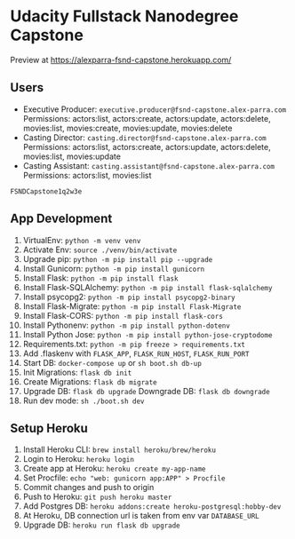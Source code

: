 # Udacity Fullstack Nanodegree Capstone

Preview at https://alexparra-fsnd-capstone.herokuapp.com/

## Users

- Executive Producer: `executive.producer@fsnd-capstone.alex-parra.com`
  Permissions: actors:list, actors:create, actors:update, actors:delete, movies:list, movies:create, movies:update, movies:delete
- Casting Director: `casting.director@fsnd-capstone.alex-parra.com`
  Permissions: actors:list, actors:create, actors:update, actors:delete, movies:list, movies:update
- Casting Assistant: `casting.assistant@fsnd-capstone.alex-parra.com`
  Permissions: actors:list, movies:list

```
FSNDCapstone1q2w3e
```

## App Development

1. VirtualEnv: `python -m venv venv`
2. Activate Env: `source ./venv/bin/activate`
3. Upgrade pip: `python -m pip install pip --upgrade`
4. Install Gunicorn: `python -m pip install gunicorn`
5. Install Flask: `python -m pip install flask`
6. Install Flask-SQLAlchemy: `python -m pip install flask-sqlalchemy`
7. Install psycopg2: `python -m pip install psycopg2-binary`
8. Install Flask-Migrate: `python -m pip install Flask-Migrate`
9. Install Flask-CORS: `python -m pip install flask-cors`
10. Install Pythonenv: `python -m pip install python-dotenv`
11. Install Python Jose: `python -m pip install python-jose-cryptodome`
12. Requirements.txt: `python -m pip freeze > requirements.txt`
13. Add .flaskenv with `FLASK_APP`, `FLASK_RUN_HOST`, `FLASK_RUN_PORT`
14. Start DB: `docker-compose up` or `sh boot.sh db-up`
15. Init Migrations: `flask db init`
16. Create Migrations: `flask db migrate`
17. Upgrade DB: `flask db upgrade`
    Downgrade DB: `flask db downgrade`
18. Run dev mode: `sh ./boot.sh dev`

## Setup Heroku

1. Install Heroku CLI: `brew install heroku/brew/heroku`
2. Login to Heroku: `heroku login`
3. Create app at Heroku: `heroku create my-app-name`
4. Set Procfile: `echo "web: gunicorn app:APP" > Procfile`
5. Commit changes and push to origin
6. Push to Heroku: `git push heroku master`
7. Add Postgres DB: `heroku addons:create heroku-postgresql:hobby-dev`
8. At Heroku, DB connection url is taken from env var `DATABASE_URL`
9. Upgrade DB: `heroku run flask db upgrade`
